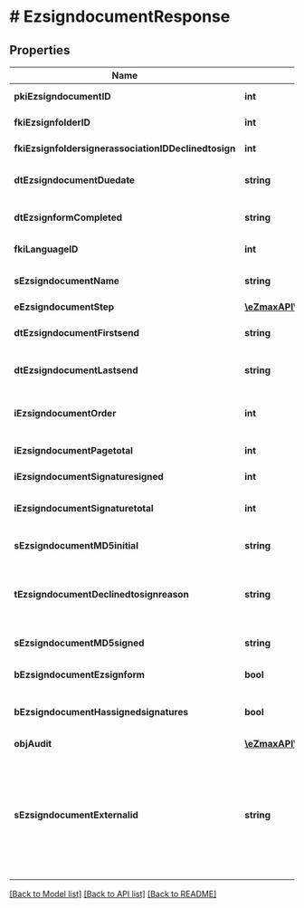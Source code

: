# # EzsigndocumentResponse

## Properties

Name | Type | Description | Notes
------------ | ------------- | ------------- | -------------
**pkiEzsigndocumentID** | **int** | The unique ID of the Ezsigndocument |
**fkiEzsignfolderID** | **int** | The unique ID of the Ezsignfolder |
**fkiEzsignfoldersignerassociationIDDeclinedtosign** | **int** | The unique ID of the Ezsignfoldersignerassociation | [optional]
**dtEzsigndocumentDuedate** | **string** | The maximum date and time at which the Ezsigndocument can be signed. |
**dtEzsignformCompleted** | **string** | The date and time at which the Ezsignform has been completed. | [optional]
**fkiLanguageID** | **int** | The unique ID of the Language.  Valid values:  |Value|Description| |-|-| |1|French| |2|English| | [optional]
**sEzsigndocumentName** | **string** | The name of the document that will be presented to Ezsignfoldersignerassociations |
**eEzsigndocumentStep** | [**\eZmaxAPI\Model\FieldEEzsigndocumentStep**](FieldEEzsigndocumentStep.md) |  |
**dtEzsigndocumentFirstsend** | **string** | The date and time when the Ezsigndocument was first sent. | [optional]
**dtEzsigndocumentLastsend** | **string** | The date and time when the Ezsigndocument was sent the last time. | [optional]
**iEzsigndocumentOrder** | **int** | The order in which the Ezsigndocument will be presented to the signatory in the Ezsignfolder. |
**iEzsigndocumentPagetotal** | **int** | The number of pages in the Ezsigndocument. |
**iEzsigndocumentSignaturesigned** | **int** | The number of signatures that were signed in the document. |
**iEzsigndocumentSignaturetotal** | **int** | The number of total signatures that were requested in the Ezsigndocument. |
**sEzsigndocumentMD5initial** | **string** | MD5 Hash of the initial PDF Document before signatures were applied to it. | [optional]
**tEzsigndocumentDeclinedtosignreason** | **string** | A custom text message that will contain the refusal message if the Ezsigndocument is declined to sign | [optional]
**sEzsigndocumentMD5signed** | **string** | MD5 Hash of the final PDF Document after all signatures were applied to it. | [optional]
**bEzsigndocumentEzsignform** | **bool** | If the Ezsigndocument contains an Ezsignform or not | [optional]
**bEzsigndocumentHassignedsignatures** | **bool** | If the Ezsigndocument contains signed signatures (From internal or external sources) | [optional]
**objAudit** | [**\eZmaxAPI\Model\CommonAudit**](CommonAudit.md) |  | [optional]
**sEzsigndocumentExternalid** | **string** | This field can be used to store an External ID from the client&#39;s system.  Anything can be stored in this field, it will never be evaluated by the eZmax system and will be returned AS-IS.  To store multiple values, consider using a JSON formatted structure, a URL encoded string, a CSV or any other custom format. | [optional]

[[Back to Model list]](../../README.md#models) [[Back to API list]](../../README.md#endpoints) [[Back to README]](../../README.md)
